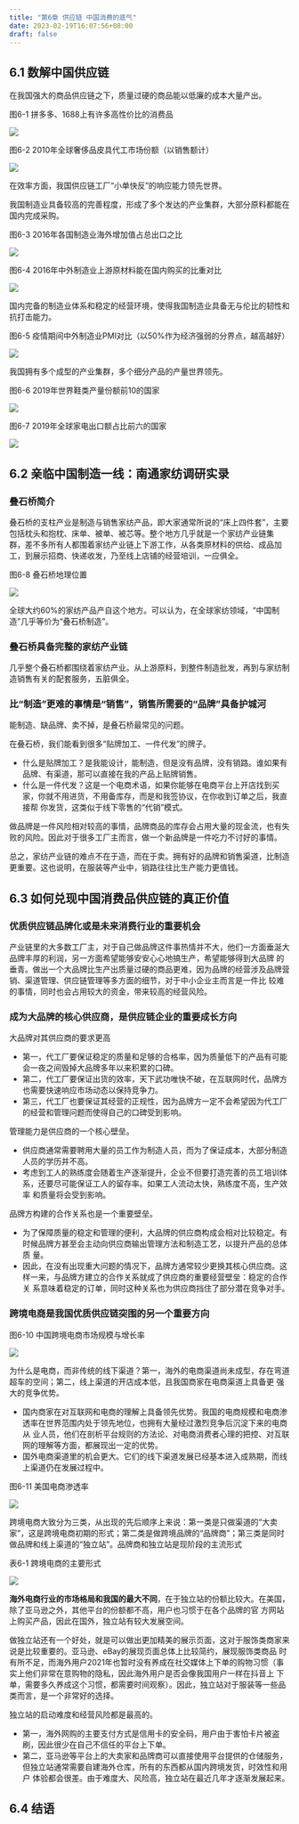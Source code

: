 ```yaml
---
title: "第6章 供应链 中国消费的底气"
date: 2023-02-19T16:07:56+08:00
draft: false
---
```


## 6.1 数解中国供应链

在我国强大的商品供应链之下，质量过硬的商品能以低廉的成本大量产出。

图6-1 拼多多、1688上有许多高性价比的消费品

![](https://res.weread.qq.com/wrepub/CB_3300026158_141-01.jpg)

图6-2 2010年全球奢侈品皮具代工市场份额（以销售额计）

![](https://res.weread.qq.com/wrepub/CB_3300026158_142-01.jpg)

在效率方面，我国供应链工厂“小单快反”的响应能力领先世界。

我国制造业具备较高的完善程度，形成了多个发达的产业集群，大部分原料都能在国内完成采购。

图6-3 2016年各国制造业海外增加值占总出口之比

![](https://res.weread.qq.com/wrepub/CB_3300026158_143-01.jpg)

图6-4 2016年中外制造业上游原材料能在国内购买的比重对比

![](https://res.weread.qq.com/wrepub/CB_3300026158_144-01.jpg)

国内完备的制造业体系和稳定的经营环境，使得我国制造业具备无与伦比的韧性和抗打击能力。

图6-5 疫情期间中外制造业PMI对比（以50%作为经济强弱的分界点，越高越好）

![](https://res.weread.qq.com/wrepub/CB_3300026158_145-01.jpg)

我国拥有多个成型的产业集群，多个细分产品的产量世界领先。

图6-6 2019年世界鞋类产量份额前10的国家

![](https://res.weread.qq.com/wrepub/CB_3300026158_145-02.jpg)

图6-7 2019年全球家电出口额占比前六的国家

![](https://res.weread.qq.com/wrepub/CB_3300026158_146-01.jpg)

## 6.2 亲临中国制造一线：南通家纺调研实录

### 叠石桥简介

叠石桥的支柱产业是制造与销售家纺产品，即大家通常所说的“床上四件套”，主要包括枕头和抱枕、床单、被单、被芯等。整个地方几乎就是一个家纺产业链集
群，差不多所有人都围着家纺产业链上下游工作，从各类原材料的供给、成品加工，到展示招商、快递收发，乃至线上店铺的经营培训，一应俱全。

图6-8 叠石桥地理位置

![](https://res.weread.qq.com/wrepub/CB_3300026158_147-01.jpg)

全球大约60%的家纺产品产自这个地方。可以认为，在全球家纺领域，“中国制造”几乎等价为“叠石桥制造”。

### 叠石桥具备完整的家纺产业链

几乎整个叠石桥都围绕着家纺产业。从上游原料，到整件制造批发，再到与家纺制造销售有关的配套服务，五脏俱全。

### 比“制造”更难的事情是“销售”，销售所需要的“品牌”具备护城河

能制造、缺品牌、卖不掉，是叠石桥最常见的问题。

在叠石桥，我们能看到很多“贴牌加工、一件代发”的牌子。

- 什么是贴牌加工？是我能设计，能制造，但是没有品牌，没有销路。谁如果有品牌、有渠道，那可以直接在我的产品上贴牌销售。
- 什么是一件代发？这是一个电商术语，如果你能够在电商平台上开店找到买家，你就不用进货，不用备库存，而是和我签协议，在你收到订单之后，我直接帮
  你发货，这类似于线下零售的“代销”模式。

做品牌是一件风险相对较高的事情，品牌商品的库存会占用大量的现金流，也有失败的风险。因此对于很多工厂主而言，做一个新品牌是一件吃力不讨好的事情。

总之，家纺产业链的难点不在于造，而在于卖。拥有好的品牌和销售渠道，比制造更重要。这也说明，在服装等产业中，销路往往比生产能力更值钱。

## 6.3 如何兑现中国消费品供应链的真正价值

### 优质供应链品牌化或是未来消费行业的重要机会

产业链里的大多数工厂主，对于自己做品牌这件事热情并不大，他们一方面垂涎大品牌丰厚的利润，另一方面希望能够安安心心地搞生产，希望能够得到大品牌
的垂青。做出一个大品牌比生产出质量过硬的商品更难，因为品牌的经营涉及品牌营销、渠道管理、供应链管理等多方面的细节，对于中小企业主而言是一件比
较难的事情，同时也会占用较大的资金，带来较高的经营风险。

### 成为大品牌的核心供应商，是供应链企业的重要成长方向

大品牌对其供应商的要求更高

- 第一，代工厂要保证稳定的质量和足够的合格率，因为质量低下的产品有可能会一夜之间毁掉大品牌多年以来积累的口碑。
- 第二，代工厂要保证出货的效率，天下武功唯快不破，在互联网时代，品牌方也需要快速响应市场动态以保持竞争力。
- 第三，代工厂也要保证其经营的正规性，因为品牌方一定不会希望因为代工厂的经营和管理问题而使得自己的口碑受到影响。

管理能力是供应商的一个核心壁垒。

- 供应商通常需要聘用大量的员工作为制造人员，而为了保证成本，大部分制造人员的学历并不高。
- 考虑到工人的熟练度会随着生产逐渐提升，企业不但要打造完善的员工培训体系，还要尽可能保证工人的留存率。如果工人流动太快，熟练度不高，生产效率
  和质量将会受到影响。

品牌方构建的合作关系也是一个重要壁垒。

- 为了保障质量的稳定和管理的便利，大品牌的供应商构成会相对比较稳定。有时候品牌方甚至会主动向供应商输出管理方法和制造工艺，以提升产品的总体质
  量。
- 因此，在没有出现重大问题的情况下，品牌方通常较少更换其核心供应商。这样一来，与品牌方建立的合作关系就成了供应商的重要经营壁垒：稳定的合作关
  系意味着稳定的订单，同时这种关系也为供应商挡住了部分潜在竞争对手。

### 跨境电商是我国优质供应链突围的另一个重要方向

图6-10 中国跨境电商市场规模与增长率

![](https://res.weread.qq.com/wrepub/CB_3300026158_155-01.jpg)

为什么是电商，而非传统的线下渠道？第一，海外的电商渠道尚未成型，存在弯道超车的空间；第二，线上渠道的开店成本低，且我国商家在电商渠道上具备更
强大的竞争优势。

- 国内商家在对互联网和电商的理解上具备领先优势。我国的电商规模和电商渗透率在世界范围内处于领先地位，也拥有大量经过激烈竞争后沉淀下来的电商从
  业人员，他们在剖析平台规则的方法论、对电商消费者心理的把控、对互联网的理解等方面，都展现出一定的优势。
- 国外电商渠道里的机会更大。它们的线下渠道发展已经基本进入成熟期，而线上渠道仍在发展过程中。

图6-11 美国电商渗透率

![](https://res.weread.qq.com/wrepub/CB_3300026158_156-01.jpg)

跨境电商大致分为三类，从出现的先后顺序上来说：第一类是只做渠道的“大卖家”，这是跨境电商初期的形式；第二类是做跨境品牌的“品牌商”；第三类是同时
做品牌和线上渠道的“独立站”。品牌商和独立站是现阶段的主流形式

表6-1 跨境电商的主要形式

![](https://res.weread.qq.com/wrepub/CB_3300026158_156-02.jpg)

**海外电商行业的市场格局和我国的最大不同**，在于独立站的份额比较大。在美国，除了亚马逊之外，其他平台的份额都不高，用户也习惯于在各个品牌的官
方网站上购买产品，因此在国外，独立站有较大发展空间。

做独立站还有一个好处，就是可以做出更加精美的展示页面，这对于服饰类商家来说是比较重要的。亚马逊、eBay的展现页面总体上比较简约，展现服饰类商品
时有所不足，而海外用户2021年也暂时没有养成在社交媒体上下单的购物习惯（事实上他们非常在意购物的隐私，因此海外用户是否会像我国用户一样在抖音上
下单，需要多久养成这个习惯，都需要时间观察）。因此，独立站对于服装等一些品类而言，是一个非常好的选择。

独立站的启动难度和经营风险都是最高的。

- 第一，海外网购的主要支付方式是信用卡的安全码，用户由于害怕卡片被盗刷，因此很少在自己不信任的平台上下单。
- 第二，亚马逊等平台上的大卖家和品牌商可以直接使用平台提供的仓储服务，但独立站通常需要自建海外仓库，所有的东西都从国内跨境发货，时效性和用户
  体验都会很差。由于难度大、风险高，独立站在最近几年才逐渐发展起来。

## 6.4 结语
